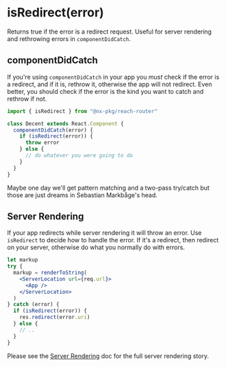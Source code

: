 # isRedirect(error)

Returns true if the error is a redirect request. Useful for server rendering and rethrowing errors in `componentDidCatch`.

## componentDidCatch

If you're using `componentDidCatch` in your app you _must_ check if the error is a redirect, and if it is, rethrow it, otherwise the app will not redirect. Even better, you should check if the error is the kind you want to catch and rethrow if not.

```jsx
import { isRedirect } from "@nx-pkg/reach-router"

class Decent extends React.Component {
  componentDidCatch(error) {
    if (isRedirect(error)) {
      throw error
    } else {
      // do whatever you were going to do
    }
  }
}
```

Maybe one day we'll get pattern matching and a two-pass try/catch but those are just dreams in Sebastian Markbåge's head.

## Server Rendering

If your app redirects while server rendering it will throw an error. Use `isRedirect` to decide how to handle the error. If it's a redirect, then redirect on your server, otherwise do what you normally do with errors.

```jsx
let markup
try {
  markup = renderToString(
    <ServerLocation url={req.url}>
      <App />
    </ServerLocation>
  )
} catch (error) {
  if (isRedirect(error)) {
    res.redirect(error.uri)
  } else {
    // ..
  }
}
```

Please see the [Server Rendering](../server-rendering) doc for the full server rendering story.
